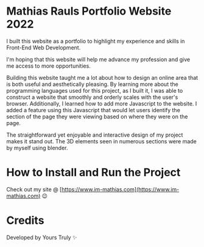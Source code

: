 # Mathias Rauls Portfolio Website 2022 

I built this website as a portfolio to highlight my experience and skills in Front-End Web Development.

I'm hoping that this website will help me advance my profession and give me access to more opportunities.

Building this website taught me a lot about how to design an online area that is both useful and aesthetically pleasing. By learning more about the programming languages used for this project, as I built it, I was able to construct a website that smoothly and orderly scales with the user's browser. Additionally, I learned how to add more Javascript to the website. I added a feature using this Javascript that would let users identify the section of the page they were viewing based on where they were on the page.

The straightforward yet enjoyable and interactive design of my project makes it stand out. The 3D elements seen in numerous sections were made by myself using blender.

# How to Install and Run the Project

Check out my site @ [https://www.im-mathias.com](https://www.im-mathias.com) 😉

# Credits

Developed by Yours Truly ✨
